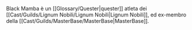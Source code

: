 Black Mamba è un [[Glossary/Quester|quester]] atleta dei [[Cast/Guilds/Lignum Nobili/Lignum Nobili|Lignum Nobili]], ed ex-membro della [[Cast/Guilds/MasterBase/MasterBase|MasterBase]].